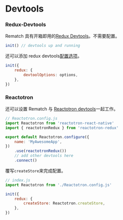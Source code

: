 # Devtools

### Redux-Devtools

Rematch 具有开箱即用的[Redux Devtools](https://github.com/zalmoxisus/redux-devtools-extension)。不需要配置。

```javascript
init() // devtools up and running
```

还可以添加 redux devtools[配置选项](https://github.com/zalmoxisus/redux-devtools-extension/blob/master/docs/API/Arguments.md)。

```javascript
init({
	redux: {
		devtoolOptions: options,
	},
})
```

### Reactotron

还可以设置 Rematch 与 [Reactotron devtools](https://github.com/infinitered/reactotron)一起工作。

```javascript
// Reactotron.config.js
import Reactotron from 'reactotron-react-native'
import { reactotronRedux } from 'reactotron-redux'

export default Reactotron.configure({
	name: 'MyAwesomeApp',
})
	.use(reactotronRedux())
	// add other devtools here
	.connect()
```

覆写`createStore`来完成配置。

```javascript
// index.js
import Reactotron from './Reactotron.config.js'

init({
	redux: {
		createStore: Reactotron.createStore,
	},
})
```
